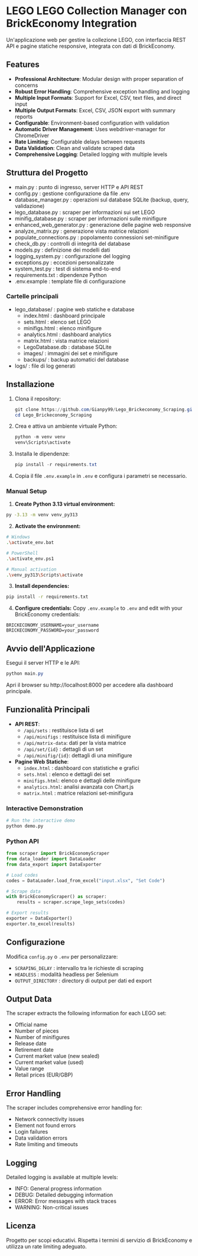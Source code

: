 # LEGO LEGO Collection Manager con BrickEconomy Integration

Un'applicazione web per gestire la collezione LEGO, con interfaccia REST API e pagine statiche responsive, integrata con dati di BrickEconomy.

## Features

- **Professional Architecture**: Modular design with proper separation of concerns
- **Robust Error Handling**: Comprehensive exception handling and logging
- **Multiple Input Formats**: Support for Excel, CSV, text files, and direct input
- **Multiple Output Formats**: Excel, CSV, JSON export with summary reports
- **Configurable**: Environment-based configuration with validation
- **Automatic Driver Management**: Uses webdriver-manager for ChromeDriver
- **Rate Limiting**: Configurable delays between requests
- **Data Validation**: Clean and validate scraped data
- **Comprehensive Logging**: Detailed logging with multiple levels

## Struttura del Progetto

- main.py                   : punto di ingresso, server HTTP e API REST
- config.py                 : gestione configurazione da file .env
- database_manager.py       : operazioni sul database SQLite (backup, query, validazione)
- lego_database.py          : scraper per informazioni sui set LEGO
- minifig_database.py       : scraper per informazioni sulle minifigure
- enhanced_web_generator.py : generazione delle pagine web responsive
- analyze_matrix.py         : generazione vista matrice relazioni
- populate_connections.py   : popolamento connessioni set-minifigure
- check_db.py               : controlli di integrità del database
- models.py                 : definizione dei modelli dati
- logging_system.py         : configurazione del logging
- exceptions.py             : eccezioni personalizzate
- system_test.py            : test di sistema end-to-end
- requirements.txt          : dipendenze Python
- .env.example              : template file di configurazione

### Cartelle principali
- lego_database/            : pagine web statiche e database
  - index.html               : dashboard principale
  - sets.html                : elenco set LEGO
  - minifigs.html            : elenco minifigure
  - analytics.html           : dashboard analytics
  - matrix.html              : vista matrice relazioni
  - LegoDatabase.db          : database SQLite
  - images/                  : immagini dei set e minifigure
  - backups/                 : backup automatici del database
- logs/                     : file di log generati

## Installazione

1. Clona il repository:
   ```powershell
   git clone https://github.com/Gianpy99/Lego_Brickeconomy_Scraping.git
   cd Lego_Brickeconomy_Scraping
   ```
2. Crea e attiva un ambiente virtuale Python:
   ```powershell
   python -m venv venv
   venv\Scripts\activate
   ```
3. Installa le dipendenze:
   ```powershell
   pip install -r requirements.txt
   ```
4. Copia il file `.env.example` in `.env` e configura i parametri se necessario.

### Manual Setup

1. **Create Python 3.13 virtual environment:**
```bash
py -3.13 -m venv venv_py313
```

2. **Activate the environment:**
```bash
# Windows
.\activate_env.bat

# PowerShell
.\activate_env.ps1

# Manual activation
.\venv_py313\Scripts\activate
```

3. **Install dependencies:**
```bash
pip install -r requirements.txt
```

4. **Configure credentials:**
Copy `.env.example` to `.env` and edit with your BrickEconomy credentials:
```
BRICKECONOMY_USERNAME=your_username
BRICKECONOMY_PASSWORD=your_password
```

## Avvio dell'Applicazione

Esegui il server HTTP e le API:
```powershell
python main.py
```
Apri il browser su http://localhost:8000 per accedere alla dashboard principale.

## Funzionalità Principali

- **API REST**:
  - `/api/sets`        : restituisce lista di set
  - `/api/minifigs`    : restituisce lista di minifigure
  - `/api/matrix-data`: dati per la vista matrice
  - `/api/set/{id}`    : dettagli di un set
  - `/api/minifig/{id}`: dettagli di una minifigure
- **Pagine Web Statiche**:
  - `index.html`   : dashboard con statistiche e grafici
  - `sets.html`    : elenco e dettagli dei set
  - `minifigs.html`: elenco e dettagli delle minifigure
  - `analytics.html`: analisi avanzata con Chart.js
  - `matrix.html`  : matrice relazioni set-minifigura

### Interactive Demonstration

```bash
# Run the interactive demo
python demo.py
```

### Python API

```python
from scraper import BrickEconomyScraper
from data_loader import DataLoader
from data_export import DataExporter

# Load codes
codes = DataLoader.load_from_excel("input.xlsx", "Set Code")

# Scrape data
with BrickEconomyScraper() as scraper:
    results = scraper.scrape_lego_sets(codes)

# Export results
exporter = DataExporter()
exporter.to_excel(results)
```

## Configurazione

Modifica `config.py` o `.env` per personalizzare:
- `SCRAPING_DELAY`     : intervallo tra le richieste di scraping
- `HEADLESS`           : modalità headless per Selenium
- `OUTPUT_DIRECTORY`   : directory di output per dati ed export

## Output Data

The scraper extracts the following information for each LEGO set:

- Official name
- Number of pieces
- Number of minifigures
- Release date
- Retirement date
- Current market value (new sealed)
- Current market value (used)
- Value range
- Retail prices (EUR/GBP)

## Error Handling

The scraper includes comprehensive error handling for:

- Network connectivity issues
- Element not found errors
- Login failures
- Data validation errors
- Rate limiting and timeouts

## Logging

Detailed logging is available at multiple levels:
- INFO: General progress information
- DEBUG: Detailed debugging information
- ERROR: Error messages with stack traces
- WARNING: Non-critical issues

## Licenza

Progetto per scopi educativi. Rispetta i termini di servizio di BrickEconomy e utilizza un rate limiting adeguato.